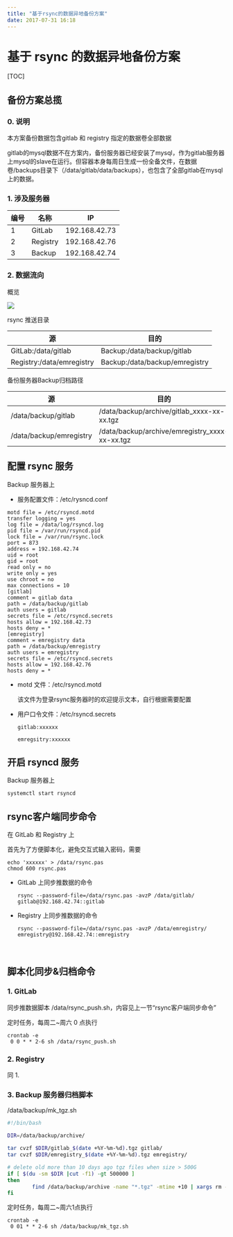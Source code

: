 ```yaml
---
title: "基于rsync的数据异地备份方案"
date: 2017-07-31 16:18
---
```


# 基于 rsync 的数据异地备份方案

[TOC]

## 备份方案总揽

### 0. 说明

本方案备份数据包含gitlab 和 registry 指定的数据卷全部数据

gitlab的mysql数据不在方案内，备份服务器已经安装了mysql，作为gitlab服务器上mysql的slave在运行。但容器本身每周日生成一份全备文件，在数据卷/backups目录下（/data/gitlab/data/backups），也包含了全部gitlab在mysql上的数据。

### 1. 涉及服务器

| 编号   | 名称       | IP            |
| ---- | -------- | ------------- |
| 1    | GitLab   | 192.168.42.73 |
| 2    | Registry | 192.168.42.76 |
| 3    | Backup   | 192.168.42.74 |



### 2. 数据流向

概览

![](http://ooyi4zkat.bkt.clouddn.com/内网gitlab和registry备份.png)

rsync 推送目录

| 源                         | 目的                             |
| ------------------------- | ------------------------------ |
| GitLab:/data/gitlab       | Backup:/data/backup/gitlab     |
| Registry:/data/emregistry | Backup:/data/backup/emregistry |

备份服务器Backup归档路径

| 源                       | 目的                                       |
| ----------------------- | ---------------------------------------- |
| /data/backup/gitlab     | /data/backup/archive/gitlab_xxxx-xx-xx.tgz |
| /data/backup/emregistry | /data/backup/archive/emregistry_xxxx-xx-xx.tgz |



## 配置 rsync 服务 

Backup 服务器上

- 服务配置文件：/etc/rysncd.conf

```
motd file = /etc/rsyncd.motd
transfer logging = yes
log file = /data/log/rsyncd.log
pid file = /var/run/rsyncd.pid
lock file = /var/run/rsync.lock
port = 873
address = 192.168.42.74
uid = root
gid = root
read only = no
write only = yes
use chroot = no
max connections = 10
[gitlab]
comment = gitlab data
path = /data/backup/gitlab
auth users = gitlab
secrets file = /etc/rsyncd.secrets
hosts allow = 192.168.42.73
hosts deny = *
[emregistry]
comment = emregistry data
path = /data/backup/emregistry
auth users = emregistry
secrets file = /etc/rsyncd.secrets
hosts allow = 192.168.42.76
hosts deny = *
```

- motd 文件：/etc/rsyncd.motd

  该文件为登录rsync服务器时的欢迎提示文本，自行根据需要配置

- 用户口令文件：/etc/rsyncd.secrets

  ```
  gitlab:xxxxxx
  ```
  ```
  emregsitry:xxxxxx
  ```



## 开启 rsyncd 服务

Backup 服务器上

```
systemctl start rsyncd
```



## rsync客户端同步命令

在 GitLab 和 Registry 上

首先为了方便脚本化，避免交互式输入密码，需要

```
echo 'xxxxxx' > /data/rsync.pas
chmod 600 rsync.pas
```

- GitLab 上同步推数据的命令

  ```
  rsync --password-file=/data/rsync.pas -avzP /data/gitlab/ gitlab@192.168.42.74::gitlab
  ```

- Registry 上同步推数据的命令

  ```
  rsync --password-file=/data/rsync.pas -avzP /data/emregistry/ emregistry@192.168.42.74::emregistry
  ```

  ​

## 脚本化同步&归档命令

### 1. GitLab

同步推数据脚本 /data/rsync_push.sh，内容见上一节“rsync客户端同步命令”

定时任务，每周二~周六 0 点执行

```
crontab -e
 0 0 * * 2-6 sh /data/rsync_push.sh
```

### 2. Registry

同 1.

### 3. Backup 服务器归档脚本

/data/backup/mk_tgz.sh

```bash
#!/bin/bash

DIR=/data/backup/archive/

tar cvzf $DIR/gitlab_$(date +%Y-%m-%d).tgz gitlab/
tar cvzf $DIR/emregistry_$(date +%Y-%m-%d).tgz emregistry/

# delete old more than 10 days ago tgz files when size > 500G
if [ $(du -sm $DIR |cut -f1) -gt 500000 ]
then
        find /data/backup/archive -name "*.tgz" -mtime +10 | xargs rm -f
fi
```

定时任务，每周二~周六1点执行

```
crontab -e
 0 01 * * 2-6 sh /data/backup/mk_tgz.sh
```

